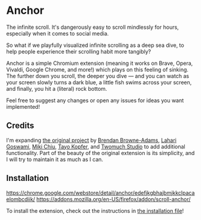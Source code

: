 # Anchor

The infinite scroll. It's dangerously easy to scroll mindlessly for hours, especially when it comes to social media.
 
So what if we playfully visualized infinite scrolling as a deep sea dive, to help people experience their scrolling habit more tangibly?
 
Anchor is a simple Chromium extension (meaning it works on Brave, Opera, Vivaldi, Google Chrome, and more!) which plays on this feeling of sinking. The further down you scroll, the deeper you dive — and you can watch as your screen slowly turns a dark blue, a little fish swims across your screen, and finally, you hit a (literal) rock bottom.

Feel free to suggest any changes or open any issues for ideas you want implemented!

## Credits
 
I'm expanding [the original project](https://experiments.withgoogle.com/anchor) by [Brendan Browne-Adams](https://www.brendanbrownedesigns.com/), [Lahari Goswami](https://laharigoswami.cargo.site), [Miki Chiu](https://www.mikichiu.com), [Tayo Kopfer](https://tayo.co.za), and [Twomuch Studio](https://twomuch.studio) to add additional functionality. Part of the beauty of the original extension is its simplicity, and I will try to maintain it as much as I can.

## Installation

https://chrome.google.com/webstore/detail/anchor/edefjkgbhajbmjkkclpacaelombcdiik/
https://addons.mozilla.org/en-US/firefox/addon/scroll-anchor/

To install the extension, check out the instructions in [the installation file](INSTALLATION.md)!
